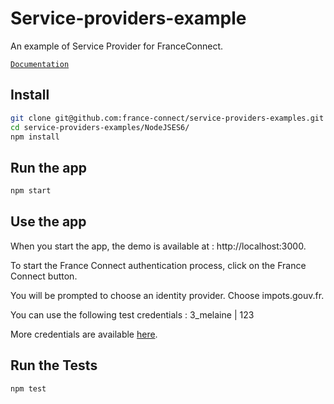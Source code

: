 # Service-providers-example

An example of Service Provider for FranceConnect.

[`Documentation`](https://partenaires.franceconnect.gouv.fr/fournisseur-service)

## Install

```bash
git clone git@github.com:france-connect/service-providers-examples.git
cd service-providers-examples/NodeJSES6/
npm install
```

##  Run the app

```bash
npm start
```

## Use the app 

When you start the app, the demo is available at : http://localhost:3000.

To start the France Connect authentication process, click on the France Connect button.

You will be prompted to choose an identity provider. Choose impots.gouv.fr.

You can use the following test credentials : 3_melaine | 123

More credentials are available [here](https://github.com/france-connect/identity-providers-examples/blob/master/NodeJSES6/data/database.csv).

##  Run the Tests

```bash
npm test
```
